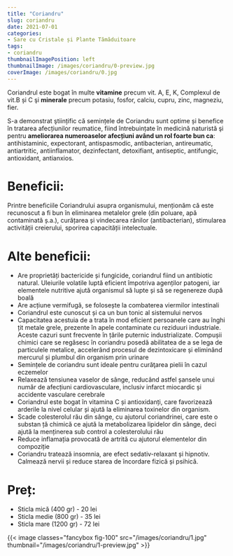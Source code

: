 ```yaml
---
title: "Coriandru"
slug: coriandru
date: 2021-07-01
categories:
- Sare cu Cristale și Plante Tămăduitoare
tags:
- coriandru
thumbnailImagePosition: left
thumbnailImage: /images/coriandru/0-preview.jpg
coverImage: /images/coriandru/0.jpg
---
```

Coriandrul este bogat în multe **vitamine** precum vit. A, E, K, Complexul de vit.B și C şi **minerale** precum potasiu, fosfor, calciu, cupru, zinc, magneziu, fier.
<!--more-->
S-a demonstrat ştiințific că semințele de Coriandru sunt optime și benefice în tratarea afecțiunilor reumatice, fiind întrebuințate în medicină naturistă şi pentru **ameliorarea numeroaselor afecțiuni având un rol foarte bun ca**: antihistaminic, expectorant, antispasmodic, antibacterian, antireumatic, antiartritic, antiinflamator, dezinfectant, detoxifiant, antiseptic, antifungic, antioxidant, antianxios.

# Beneficii:
Printre beneficiile Coriandrului asupra organismului, menționăm că este recunoscut a fi bun în eliminarea metalelor grele (din poluare, apă contaminată ș.a.), curățarea și vindecarea rănilor (antibacterian), stimularea activității creierului, sporirea capacității intelectuale.

# Alte beneficii:
- Are proprietăți bactericide și fungicide, coriandrul fiind un antibiotic natural. Uleiurile volatile luptă eficient împotriva agenților patogeni, iar elementele nutritive ajută organismul să lupte și să se regenereze după boală
- Are acțiune vermifugă, se folosește la combaterea viermilor intestinali
- Coriandrul este cunoscut și ca un bun tonic al sistemului nervos
- Capacitatea acestuia de a trata în mod eficient persoanele care au înghi țit metale grele, prezente în apele contaminate cu reziduuri industriale. Aceste cazuri sunt frecvente în țările puternic industrializate. Compușii chimici care se regăsesc în coriandru posedă abilitatea de a se lega de particulele metalice, accelerând procesul de dezintoxicare și eliminând mercurul și plumbul din organism prin urinare
- Semințele de coriandru sunt ideale pentru curăţarea pielii în cazul eczemelor
- Relaxează tensiunea vaselor de sânge, reducând astfel șansele unui număr de afecțiuni cardiovasculare, inclusiv infarct miocardic și accidente vasculare cerebrale
- Coriandrul este bogat în vitamina C și antioxidanți, care favorizează arderile la nivel celular și ajută la eliminarea toxinelor din organism.
- Scade colesterolul rău din sânge, cu ajutorul coriandrinei, care este o substan ță chimică ce ajută la metabolizarea lipidelor din sânge, deci ajută la menținerea sub control a colesterolului rău
- Reduce inflamația provocată de artrită cu ajutorul elementelor din compoziție
- Coriandru tratează insomnia, are efect sedativ-relaxant și hipnotiv. Calmează nervii și reduce starea de încordare fizică și psihică.

# Preț:
- Sticla mică (400 gr) - 20 lei
- Sticla medie (800 gr) - 35 lei
- Sticla mare (1200 gr) - 72 lei

{{< image classes="fancybox fig-100" src="/images/coriandru/1.jpg" thumbnail="/images/coriandru/1-preview.jpg" >}}
